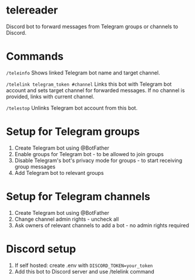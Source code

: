 # telereader

Discord bot to forward messages from Telegram groups or channels to Discord.

# Commands

`/teleinfo` Shows linked Telegram bot name and target channel.

`/telelink telegram_token #channel` Links this bot with Telegram bot account and sets target channel for forwarded messages. If no channel is provided, links with current channel.

`/telestop` Unlinks Telegram bot account from this bot.

# Setup for Telegram groups

1. Create Telegram bot using @BotFather
2. Enable groups for Telegram bot - to be allowed to join groups
3. Disable Telegram's bot's privacy mode for groups - to start receiving group messages
4. Add Telegram bot to relevant groups

# Setup for Telegram channels

1. Create Telegram bot using @BotFather
2. Change channel admin rights - uncheck all
3. Ask owners of relevant channels to add a bot - no admin rights required

# Discord setup

1. If self hosted: create .env with `DISCORD_TOKEN=your_token`
2. Add this bot to Discord server and use /telelink command
